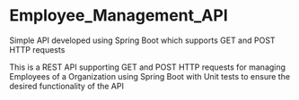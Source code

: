 # Employee_Management_API
Simple API developed using Spring Boot which supports GET and POST HTTP requests

This is a REST API supporting GET and POST HTTP requests for managing Employees of a Organization using Spring Boot with Unit tests to ensure the desired functionality of the API
